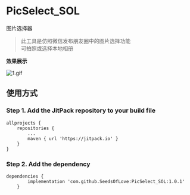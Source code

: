 # PicSelect_SOL
图片选择器

>此工具是仿照微信发布朋友圈中的图片选择功能  
> 可拍照或选择本地相册

**效果展示**

![1.gif](./img/1.gif)


## 使用方式
### Step 1. Add the JitPack repository to your build file
```
allprojects {
    repositories {
        ...
        maven { url 'https://jitpack.io' }
    }
}
```
### Step 2. Add the dependency
```
dependencies {
        implementation 'com.github.SeedsOfLove:PicSelect_SOL:1.0.1'
	}
```
